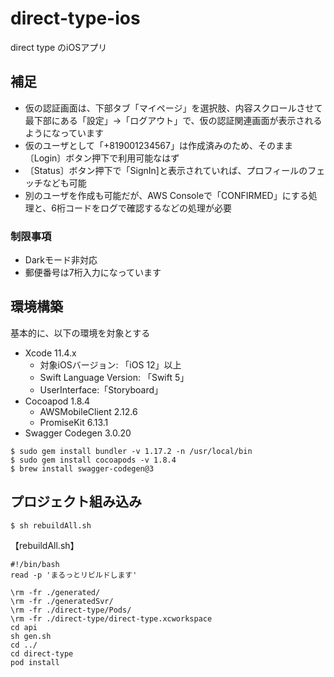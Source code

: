 # direct-type-ios
direct type のiOSアプリ

## 補足
- 仮の認証画面は、下部タブ「マイページ」を選択肢、内容スクロールさせて最下部にある「設定」→「ログアウト」で、仮の認証関連画面が表示されるようになっています
- 仮のユーザとして「+819001234567」は作成済みのため、そのまま〔Login〕ボタン押下で利用可能なはず
- 〔Status〕ボタン押下で「SignIn]と表示されていれば、プロフィールのフェッチなども可能
- 別のユーザを作成も可能だが、AWS Consoleで「CONFIRMED」にする処理と、6桁コードをログで確認するなどの処理が必要

### 制限事項
- Darkモード非対応
- 郵便番号は7桁入力になっています



## 環境構築

基本的に、以下の環境を対象とする

- Xcode 11.4.x
    - 対象iOSバージョン: 「iOS 12」以上
    - Swift Language Version: 「Swift 5」
    - UserInterface:「Storyboard」
- Cocoapod 1.8.4
    - AWSMobileClient 2.12.6
    - PromiseKit 6.13.1
- Swagger Codegen 3.0.20

~~~
$ sudo gem install bundler -v 1.17.2 -n /usr/local/bin
$ sudo gem install cocoapods -v 1.8.4
$ brew install swagger-codegen@3
~~~




## プロジェクト組み込み

```
$ sh rebuildAll.sh
```


【rebuildAll.sh】

```
#!/bin/bash
read -p 'まるっとリビルドします'

\rm -fr ./generated/
\rm -fr ./generatedSvr/
\rm -fr ./direct-type/Pods/
\rm -fr ./direct-type/direct-type.xcworkspace
cd api
sh gen.sh
cd ../
cd direct-type
pod install
```
